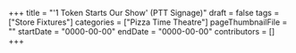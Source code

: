 +++
title = "'1 Token Starts Our Show' (PTT Signage)"
draft = false
tags = ["Store Fixtures"]
categories = ["Pizza Time Theatre"]
pageThumbnailFile = ""
startDate = "0000-00-00"
endDate = "0000-00-00"
contributors = []
+++
